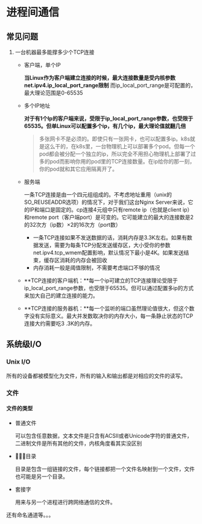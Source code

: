 # 进程间通信

## 常见问题

1. 一台机器最多能撑多少个TCP连接

   - 客户端，单个IP

     **当Linux作为客户端建立连接的时候，最大连接数量是受内核参数net.ipv4.ip_local_port_range限制** 而ip_local_port_range是可配置的，最大理论范围是0-65535

   - 多个IP地址

     **对于有1个Ip的客户端来说，受限于ip_local_port_range参数，也受限于65535。但单Linux可以配置多个ip，有几个ip，最大理论值就翻几倍**

     > 多张网卡不是必须的。即使只有一张网卡，也可以配置多ip。k8s就是这么干的，在k8s里，一台物理机上可以部署多个pod。但每一个pod都会被分配一个独立的ip，所以完全不用担心物理机上部署了过多的pod而影响你用的pod里的TCP连接数量。在ip给你的那一刻，你的pod就和其它应用隔离开了。

   - 服务端

     一条TCP连接是由一个四元组组成的。不考虑地址重用（unix的SO_REUSEADDR选项）的情况下，对于我们这台Nginx Server来说，它的IP和端口是固定的。cp连接4元组中只有remote ip（也就是client ip）和remote port（客户端port）是可变的。它可能建立的最大的连接数是2的32次方（ip数）×2的16次方（port数）

     - 一条TCP连接如果不发送数据的话，消耗内存是3.3K左右。如果有数据发送，需要为每条TCP分配发送缓存区，大小受你的参数net.ipv4.tcp_wmem配置影响，默认情况下最小是4K。如果发送结束，缓存区消耗的内存会被回收
     - 内存消耗一般是阈值限制，不需要考虑端口不够的情况
   
   - **TCP连接的客户端机：**每一个ip可建立的TCP连接理论受限于ip_local_port_range参数，也受限于65535。但可以通过配置多ip的方式来加大自己的建立连接的能力。
   
   - **TCP连接的服务器机：**每一个监听的端口虽然理论值很大，但这个数字没有实际意义。最大并发数取决你的内存大小，每一条静止状态的TCP连接大约需要吃3
     .3K的内存。

## 系统级I/O

### Unix I/O

所有的设备都被模型化为文件，所有的输入和输出都是对相应的文件的读写。

### 文件

#### 文件的类型

- 普通文件

  可以包含任意数据，文本文件是只含有ACSII或者Unicode字符的普通文件，二进制文件是所有其他的文件，内核角度看其实没区别

- 目录

  目录是包含一组链接的文件，每个链接都把一个文件名映射到一个文件，文件也可能是另一个目录。

- 套接字

  用来与另一个进程进行跨网络通信的文件。

还有命名通道等。。。



